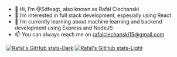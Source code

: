 - 👋 Hi, I’m @Sdfeagt, also known as Rafal Ciechanski
- 👀 I’m interested in full stack development, espesially using React
- 🌱 I’m currently learning about machine learning and backend development using Express and NodeJS
- 📫 You can always reach me on rafalciechanski15@gmail.com


[![Rafal's GitHub stats-Dark](https://github-readme-stats.vercel.app/api?username=Sdfeagt&show_icons=true&theme=dark#gh-dark-mode-only)](https://github.com/Sdfeagt/github-readme-stats#gh-dark-mode-only)
[![Rafal's GitHub stats-Light](https://github-readme-stats.vercel.app/api?username=Sdfeagt&show_icons=true&theme=default#gh-light-mode-only)](https://github.com/Sdfeagt/github-readme-stats#gh-light-mode-only)



<!---
Sdfeagt/Sdfeagt is a ✨ special ✨ repository because its `README.md` (this file) appears on your GitHub profile.
You can click the Preview link to take a look at your changes.
--->


